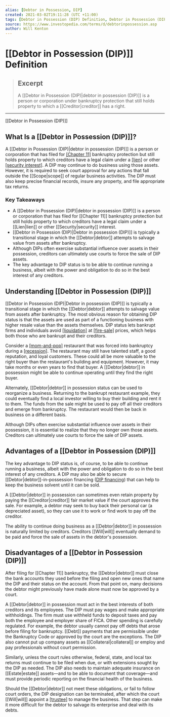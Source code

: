 ```yaml
---
alias: [Debtor in Possession, DIP]
created: 2021-03-02T19:11:28 (UTC +11:00)
tags: [Debtor in Possession (DIP) Definition, Debtor in Possession (DIP)]
source: https://www.investopedia.com/terms/d/debtorinpossession.asp
author: Will Kenton
---
```


# [[Debtor in Possession (DIP)]] Definition

> ## Excerpt
> A [[Debtor in Possession (DIP)|debtor in possession (DIP)]] is a person or corporation under bankruptcy protection that still holds property to which a [[Creditor|creditor]] has a right.

---

[[Debtor in Possession (DIP)]]
## What Is a [[Debtor in Possession (DIP)]]?

A [[Debtor in Possession (DIP)|debtor in possession (DIP)]] is a person or corporation that has filed for [[Chapter 11]](https://www.investopedia.com/terms/c/chapter11.asp) bankruptcy protection but still holds property to which creditors have a legal claim under a [[lien]](https://www.investopedia.com/terms/l/[[Lien|lien]].asp) or other [[security interest]](https://www.investopedia.com/terms/s/[[Security|security]]-interest.asp). A DIP may continue to do business using those assets. However, it is required to seek court approval for any actions that fall outside the [[Scope|scope]] of regular business activities. The DIP must also keep precise financial records, insure any property, and file appropriate tax returns.

### Key Takeaways

-   A [[Debtor in Possession (DIP)|debtor in possession (DIP)]] is a person or corporation that has filed for [[Chapter 11]] bankruptcy protection but still holds property to which creditors have a legal claim under a [[Lien|lien]] or other [[Security|security]] interest.
-   [[Debtor in Possession (DIP)|Debtor in possession (DIP)]] is typically a transitional stage in which the [[Debtor|debtor]] attempts to salvage value from assets after bankruptcy.
-   Although DIPs often exercise substantial influence over assets in their possession, creditors can ultimately use courts to force the sale of DIP assets.
-   The key advantage to DIP status is to be able to continue running a business, albeit with the power and obligation to do so in the best interest of any creditors.

## Understanding [[Debtor in Possession (DIP)]]

[[Debtor in Possession (DIP)|Debtor in possession (DIP)]] is typically a transitional stage in which the [[Debtor|debtor]] attempts to salvage value from assets after bankruptcy. The most obvious reason for obtaining DIP status is that the assets are used as part of a functioning business with higher resale value than the assets themselves. DIP status lets bankrupt firms and individuals avoid [[liquidation]](https://www.investopedia.com/terms/l/liquidation.asp) at [[fire-sale]](https://www.investopedia.com/terms/f/firesale.asp) prices, which helps both those who are bankrupt and their creditors.

Consider a [[mom-and-pop]](https://www.investopedia.com/terms/m/momandpop.asp) restaurant that was forced into bankruptcy during a [[recession]](https://www.investopedia.com/terms/r/recession.asp). The restaurant may still have talented staff, a good reputation, and loyal customers. These could all be more valuable to the right buyer than the restaurant's building and equipment. However, it may take months or even years to find that buyer. A [[Debtor|debtor]] in possession might be able to continue operating until they find the right buyer.

Alternately, [[Debtor|debtor]] in possession status can be used to reorganize a business. Returning to the bankrupt restaurant example, they could eventually find a local investor willing to buy their building and rent it to them. The funds from the sale might be used to pay off all their creditors and emerge from bankruptcy. The restaurant would then be back in business on a different basis.

Although DIPs often exercise substantial influence over assets in their possession, it is essential to realize that they no longer own those assets. Creditors can ultimately use courts to force the sale of DIP assets.

## Advantages of a [[Debtor in Possession (DIP)]]

The key advantage to DIP status is, of course, to be able to continue running a business, albeit with the power and obligation to do so in the best interest of any creditors. A DIP may also be able to secure [[Debtor|debtor]]-in-possession financing ([DIP financing](https://www.investopedia.com/terms/d/debtorinpossessionfinancing.asp)) that can help to keep the business solvent until it can be sold.

A [[Debtor|debtor]] in possession can sometimes even retain property by paying the [[Creditor|creditor]] fair market value if the court approves the sale. For example, a debtor may seek to buy back their personal car (a depreciated asset), so they can use it to work or find work to pay off the creditor.

The ability to continue doing business as a [[Debtor|debtor]] in possession is naturally limited by creditors. Creditors [[Will|will]] eventually demand to be paid and force the sale of assets in the debtor's possession.

## Disadvantages of a [[Debtor in Possession (DIP)]]

After filing for [[Chapter 11]] bankruptcy, the [[Debtor|debtor]] must close the bank accounts they used before the filing and open new ones that name the DIP and their status on the account. From that point on, many decisions the debtor might previously have made alone must now be approved by a court.

A [[Debtor|debtor]] in possession must act in the best interests of both creditors and its employees. The DIP must pay wages and make appropriate withholdings. The firm must use withheld funds to deposit taxes and pay both the employee and employer share of FICA. Other spending is carefully regulated. For example, the debtor usually cannot pay off debts that arose before filing for bankruptcy. [[Debt]] payments that are permissible under the Bankruptcy Code or approved by the court are the exceptions. The DIP also cannot put up company assets as [[Collateral|collateral]] or employ and pay professionals without court permission.

Similarly, unless the court rules otherwise, federal, state, and local tax returns must continue to be filed when due, or with extensions sought by the DIP as needed. The DIP also needs to maintain adequate insurance on [[Estate|estate]] assets—and to be able to document that coverage—and must provide periodic reporting on the financial health of the business.

Should the [[Debtor|debtor]] not meet these obligations, or fail to follow court orders, the DIP designation can be terminated, after which the court [[Will|will]] appoint a [[trustee]](https://www.investopedia.com/terms/t/[[Trustee|trustee]].asp) to manage the business. That step can make it more difficult for the debtor to salvage its enterprise and deal with its debts.
